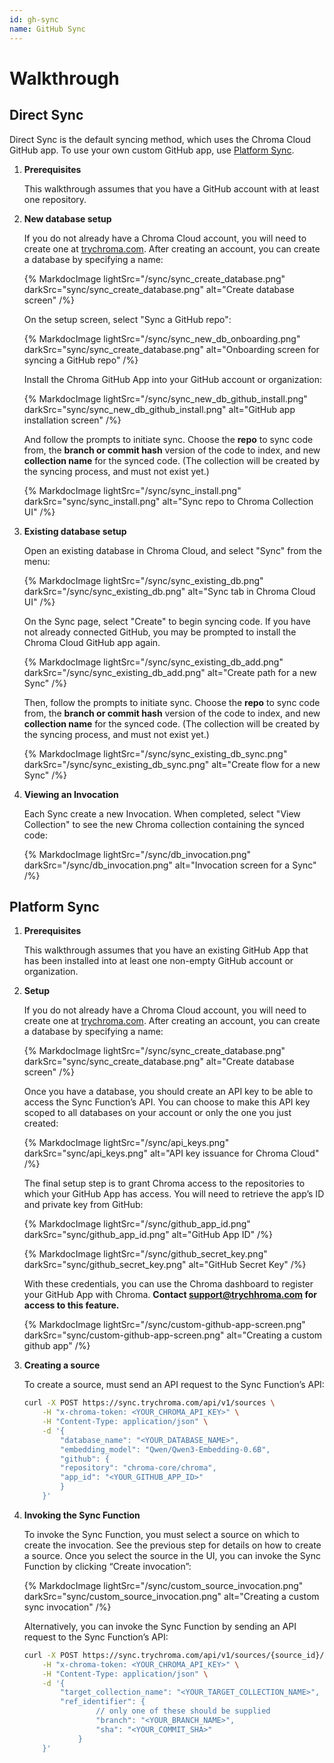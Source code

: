 ```yaml
---
id: gh-sync
name: GitHub Sync
---
```


# Walkthrough

## Direct Sync

Direct Sync is the default syncing method, which uses the Chroma Cloud GitHub app. To use your own custom GitHub app, use [Platform Sync](/cloud/sync/overview#platform-sync).

1. **Prerequisites**

    This walkthrough assumes that you have a GitHub account with at least one repository.

2. **New database setup**

    If you do not already have a Chroma Cloud account, you will need to create one at [trychroma.com](https://www.trychroma.com). After creating an account, you can create a database by specifying a name:

    {% MarkdocImage lightSrc="/sync/sync_create_database.png" darkSrc="sync/sync_create_database.png" alt="Create database screen" /%}

    On the setup screen, select "Sync a GitHub repo":

    {% MarkdocImage lightSrc="/sync/sync_new_db_onboarding.png" darkSrc="sync/sync_create_database.png" alt="Onboarding screen for syncing a GitHub repo" /%}

    Install the Chroma GitHub App into your GitHub account or organization:

    {% MarkdocImage lightSrc="/sync/sync_new_db_github_install.png" darkSrc="sync/sync_new_db_github_install.png" alt="GitHub app installation screen" /%}

    And follow the prompts to initiate sync. Choose the **repo** to sync code from, the **branch or commit hash** version of the code to index, and new **collection name** for the synced code. (The collection will be created by the syncing process, and must not exist yet.)

    {% MarkdocImage lightSrc="/sync/sync_install.png" darkSrc="sync/sync_install.png" alt="Sync repo to Chroma Collection UI" /%}


3. **Existing database setup**

    Open an existing database in Chroma Cloud, and select "Sync" from the menu:

    {% MarkdocImage lightSrc="/sync/sync_existing_db.png" darkSrc="/sync/sync_existing_db.png" alt="Sync tab in Chroma Cloud UI" /%}


    On the Sync page, select "Create" to begin syncing code. If you have not already connected GitHub, you may be prompted to install the Chroma Cloud GitHub app again.

    {% MarkdocImage lightSrc="/sync/sync_existing_db_add.png" darkSrc="/sync/sync_existing_db_add.png" alt="Create path for a new Sync" /%}

    Then, follow the prompts to initiate sync. Choose the **repo** to sync code from, the **branch or commit hash** version of the code to index, and new **collection name** for the synced code. (The collection will be created by the syncing process, and must not exist yet.)

    {% MarkdocImage lightSrc="/sync/sync_existing_db_sync.png" darkSrc="/sync/sync_existing_db_sync.png" alt="Create flow for a new Sync" /%}


4. **Viewing an Invocation**

    Each Sync create a new Invocation. When completed, select "View Collection" to see the new Chroma collection containing the synced code:

    {% MarkdocImage lightSrc="/sync/db_invocation.png" darkSrc="/sync/db_invocation.png" alt="Invocation screen for a Sync" /%}


## Platform Sync

1. **Prerequisites**

    This walkthrough assumes that you have an existing GitHub App that has been installed into at least one non-empty GitHub account or organization.

2. **Setup**

    If you do not already have a Chroma Cloud account, you will need to create one at [trychroma.com](https://www.trychroma.com). After creating an account, you can create a database by specifying a name:

    {% MarkdocImage lightSrc="/sync/sync_create_database.png" darkSrc="sync/sync_create_database.png" alt="Create database screen" /%}

    Once you have a database, you should create an API key to be able to access the Sync Function’s API. You can choose to make this API key scoped to all databases on your account or only the one you just created:

    {% MarkdocImage lightSrc="/sync/api_keys.png" darkSrc="sync/api_keys.png" alt="API key issuance for Chroma Cloud" /%}

    The final setup step is to grant Chroma access to the repositories to which your GitHub App has access. You will need to retrieve the app’s ID and private key from GitHub:

    {% MarkdocImage lightSrc="/sync/github_app_id.png" darkSrc="sync/github_app_id.png" alt="GitHub App ID" /%}

    {% MarkdocImage lightSrc="/sync/github_secret_key.png" darkSrc="sync/github_secret_key.png" alt="GitHub Secret Key" /%}

    With these credentials, you can use the Chroma dashboard to register your GitHub App with Chroma. **Contact [support@trychhroma.com](mailto:support@trychroma.com) for access to this feature.**

    {% MarkdocImage lightSrc="/sync/custom-github-app-screen.png" darkSrc="sync/custom-github-app-screen.png" alt="Creating a custom github app" /%}

3. **Creating a source**

    To create a source, must send an API request to the Sync Function’s API:

    ```bash
    curl -X POST https://sync.trychroma.com/api/v1/sources \
        -H "x-chroma-token: <YOUR_CHROMA_API_KEY>" \
        -H "Content-Type: application/json" \
        -d '{
            "database_name": "<YOUR_DATABASE_NAME>",
            "embedding_model": "Qwen/Qwen3-Embedding-0.6B",
            "github": {
            "repository": "chroma-core/chroma",
            "app_id": "<YOUR_GITHUB_APP_ID>"
            }
        }'
    ```

4. **Invoking the Sync Function**

    To invoke the Sync Function, you must select a source on which to create the invocation. See the previous step for details on how to create a source. Once you select the source in the UI, you can invoke the Sync Function by clicking “Create invocation”:

    {% MarkdocImage lightSrc="/sync/custom_source_invocation.png" darkSrc="sync/custom_source_invocation.png" alt="Creating a custom sync invocation" /%}

    Alternatively, you can invoke the Sync Function by sending an API request to the Sync Function’s API:

    ```bash
    curl -X POST https://sync.trychroma.com/api/v1/sources/{source_id}/invocations \
        -H "x-chroma-token: <YOUR_CHROMA_API_KEY>" \
        -H "Content-Type: application/json" \
        -d '{
            "target_collection_name": "<YOUR_TARGET_COLLECTION_NAME>",
            "ref_identifier": {
                    // only one of these should be supplied
                    "branch": "<YOUR_BRANCH_NAME>",
                    "sha": "<YOUR_COMMIT_SHA>"
                }
        }'
    ```
